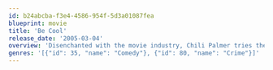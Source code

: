 ```yaml
---
id: b24abcba-f3e4-4586-954f-5d3a01087fea
blueprint: movie
title: 'Be Cool'
release_date: '2005-03-04'
overview: 'Disenchanted with the movie industry, Chili Palmer tries the music industry, meeting and romancing a widow of a music exec on the way.'
genres: '[{"id": 35, "name": "Comedy"}, {"id": 80, "name": "Crime"}]'
---
```


